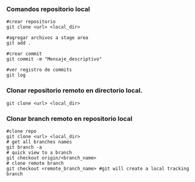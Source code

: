### Comandos repositorio local

```pwsh
#crear repositorio
git clone <url> <local_dir>

#agregar archivos a stage area
git add .

#crear commit
git commit -m "Mensaje_descriptivo"

#ver registro de commits
git log

```




### Clonar repositorio remoto en directorio local.

```pwsh
git clone <url> <local_dir>
```

### Clonar branch remoto en repositorio local

```pwsh
#clone repo
git clone <url> <local_dir>
# get all branches names
git branch -a
# quick view to a branch
git checkout origin/<branch_name>
# clone remote branch
git checkout <remote_branch_name> #git will create a local tracking branch

